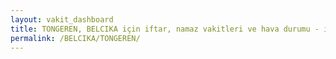 ```yaml
---
layout: vakit_dashboard
title: TONGEREN, BELCIKA için iftar, namaz vakitleri ve hava durumu - ilçe/eyalet seç
permalink: /BELCIKA/TONGEREN/
---
```


<script type="text/javascript">
  var GLOBAL_COUNTRY = 'BELCIKA';
  var GLOBAL_CITY = 'TONGEREN';
  var GLOBAL_STATE = '';
  var lat = 72;
  var lon = 21;
</script>
